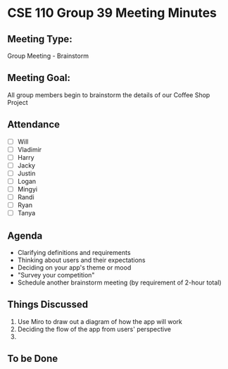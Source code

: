 # CSE 110 Group 39 Meeting Minutes
## Meeting Type:
Group Meeting - Brainstorm

## Meeting Goal:
All group members begin to brainstorm the details of our Coffee Shop Project

## Attendance
- [ ] Will
- [ ] Vladimir
- [ ] Harry
- [ ] Jacky
- [ ] Justin
- [ ] Logan
- [ ] Mingyi
- [ ] Randi
- [ ] Ryan
- [ ] Tanya

## Agenda
- Clarifying definitions and requirements
- Thinking about users and their expectations
- Deciding on your app's theme or mood
- "Survey your competition"
- Schedule another brainstorm meeting (by requirement of 2-hour total)

## Things Discussed
1. Use Miro to draw out a diagram of how the app will work
2. Deciding the flow of the app from users' perspective
3. 

## To be Done

